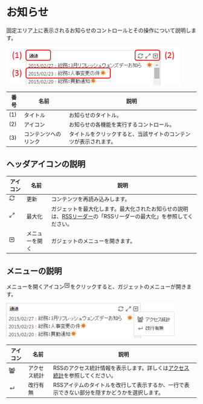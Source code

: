 # お知らせ

固定エリア上に表示されるお知らせのコントロールとその操作について説明します。

![お知らせガジェット][Information Gadget]


<table>
    <thead>
        <tr>
            <th>番号</th><th>名前</th><th>説明</th>
        </tr>
    </thead>
    <tbody>
        <tr>
            <td>(1)</td>
            <td>タイトル</td>
            <td>お知らせのタイトル。</td>
        </tr>
        <tr>
            <td>(2)</td>
            <td>アイコン</td>
            <td>お知らせの各機能を実行するコントロール。</td>
        </tr>
        <tr>
            <td>(3)</td>
            <td>コンテンツへのリンク</td>
            <td>タイトルをクリックすると、当該サイトのコンテンツが表示されます。</td>
        </tr>
    </tbody>
</table>

## ヘッダアイコンの説明

<table>
    <thead>
        <tr>
            <th>アイコン</th><th>名前</th><th>説明</th>
        </tr>
    </thead>
    <tbody>
        <tr>
            <td><img src="../../images/refresh.gif"/></td>
            <td>更新</td>
            <td>コンテンツを再読み込みします。</td>
        </tr>
        <tr>
            <td><img src="../../images/maximize.gif"/></td>
            <td>最大化</td>
            <td>ガジェットを最大化します。最大化されたお知らせの説明は、<a href="rss-reader-gadget.md" title="RSSリーダー">RSSリーダー</a>の「RSSリーダーの最大化」を参照してください。</td>
        </tr>
        <tr>
            <td><img src="../../images/show_hidden_icons.gif"/></td>
            <td>メニューを開く</td>
            <td>ガジェットのメニューを開きます。</td>
        </tr>
    </tbody>
</table>


## メニューの説明

メニューを開くアイコン![ガジェットメニュー表示アイコン][Gadget Menu icon]をクリックすると、ガジェットのメニューが開きます。

![ガジェットメニューの表示][Show Gadget menu]

<table>
    <thead>
        <tr>
            <th>アイコン</th><th>名前</th><th>説明</th>
        </tr>
    </thead>
    <tbody>
        <tr>
            <td><img src="../../images/access.gif"/></td>
            <td>アクセス統計</td>
            <td>RSSのアクセス統計情報を表示します。詳しくは<a href="access-statistics.md" title="アクセス統計">アクセス統計</a>を参照してください。</td>
        </tr>
        <tr>
            <td><img src="../../images/newline.gif"/></td>
            <td>改行有無</td>
            <td>RSSアイテムのタイトルを改行して表示するか、一行で表示できない部分を隠すかどうかを選択します。</td>
        </tr>
    </tbody>
</table>


[Information Gadget]: images/widget/information-gadget-1.png "お知らせガジェット"
[Show Gadget menu]: images/widget/information-gadget-2.png "ガジェットメニューの表示"
[Gadget Menu icon]: ../../images/show_hidden_icons.gif "ガジェットメニュー表示アイコン"
